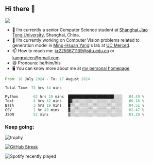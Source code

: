 ## Hi there 👋

![](https://komarev.com/ghpvc/?username=Kr-Panghu)
- 🌱 I’m currently a senior Computer Science student at [Shanghai Jiao Tong University](https://www.sjtu.edu.cn), Shanghai, China.
- 🔭 I’m currently working on Computer Vision problems related to generation model in [Ming-Hsuan Yang](https://faculty.ucmerced.edu/mhyang/)'s lab at [UC Merced](https://www.ucmerced.edu/).
- 📫 How to reach me: kr2256671169@sjtu.edu.cn or kangruicen@gmail.com
- 😄 Pronouns: he/him/his
- 🖥️ You can know more about me at [my personal homepage](https://kr-panghu.github.io).

<!--START_SECTION:waka-->

```rust
From: 18 July 2024 - To: 17 August 2024

Total Time: 73 hrs 34 mins

Python       62 hrs 10 mins  █████████████████████░░░░   84.49 %
Text         4 hrs 32 mins   █▓░░░░░░░░░░░░░░░░░░░░░░░   06.16 %
Bash         3 hrs 19 mins   █░░░░░░░░░░░░░░░░░░░░░░░░   04.51 %
CSV          1 hr 49 mins    ▓░░░░░░░░░░░░░░░░░░░░░░░░   02.47 %
JSON         52 mins         ▒░░░░░░░░░░░░░░░░░░░░░░░░   01.20 %
```

<!--END_SECTION:waka-->

<h3 align="left">Keep going:</h3>

![trophy](https://github-profile-trophy.vercel.app/?username=Kr-Panghu&theme=onedark&title=MultiLanguage,Stars,Followers,Repositories,Commits,Experience)

[![GitHub Streak](https://github-readme-streak-stats.herokuapp.com/?user=Kr-Panghu)](https://git.io/streak-stats)

![Spotify recently played](https://spotify-recently-played-readme.vercel.app/api?user=313cmgdfngjjlfotpedtywb7cpca)
